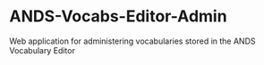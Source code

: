# ANDS-Vocabs-Editor-Admin
Web application for administering vocabularies stored in the ANDS Vocabulary Editor
